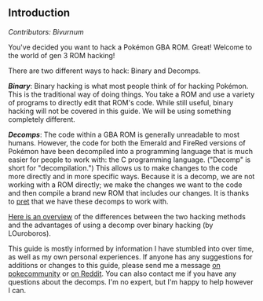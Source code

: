 ## Introduction
*Contributors: Bivurnum*

You've decided you want to hack a Pokémon GBA ROM. Great! Welcome to the world of gen 3 ROM hacking!

There are two different ways to hack: Binary and Decomps.

***Binary***: Binary hacking is what most people think of for hacking Pokémon. This is the traditional way of doing things. You take a ROM and use a variety of programs to directly edit that ROM's code. While still useful, binary hacking will not be covered in this guide. We will be using something completely different.

***Decomps***: The code within a GBA ROM is generally unreadable to most humans. However, the code for both the Emerald and FireRed versions of Pokémon have been decompiled into a programming language that is much easier for people to work with: the C programming language. ("Decomp" is short for "decompilation.") This allows us to make changes to the code more directly and in more specific ways. Because it is a decomp, we are not working with a ROM directly; we make the changes we want to the code and then compile a brand new ROM that includes our changes. It is thanks to [pret](https://github.com/pret) that we have these decomps to work with.

[Here is an overview](https://github.com/pret/pokeemerald/wiki/Why-should-I-use-this-over-binary-hacking) of the differences between the two hacking methods and the advantages of using a decomp over binary hacking (by LOuroboros).

This guide is mostly informed by information I have stumbled into over time, as well as my own personal experiences. If anyone has any suggestions for additions or changes to this guide, please send me a message [on pokecommunity](https://www.pokecommunity.com/conversations/add?to=Bivurnum) or [on Reddit](https://www.reddit.com/user/Bivurnum/). You can also contact me if you have any questions about the decomps. I'm no expert, but I'm happy to help however I can.
